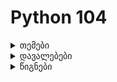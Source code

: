 # Python 104

<details>
    <summary>თემები</summary>
 
<details>
<summary>Workshop 4</summary>
    
---
    
**Iterables (list, tuple)**

- range function
- min, max
- list comprehension
- slicing
- tuple

**Control Flow**

- operators (==; !=; <; <=; >=; >)
- and, or, not operators
- if statements
- if else
- if chaining (if, elif, else)
- truthy and falsy values

</details>
<details>
<summary>Workshop 5</summary>

---

**While Loop**
- infinite loop
- break, continue, else
    
**Functions**
- function body
- calling functions
- parameters vs arguments
- passing by reference
- return values
- arbitrary / non arbitrary parameters
- default values
- type hinting | type annotation for functions
- unpack operator, args, kwargs
- how to accept only args | only kwargs | only ceratin number of args
- returning multiple values
</details>

<details>
<summary>Workshop 6</summary>

---

**Introduction to OOP**
* defining classes and creating instances
* writing metods
* dunder methods
* constructor / destructor

**Working with Files**
- opening and closing files
- reading / write / append content
- open modes (r, +, a, w, b)
- relative and absolute paths
- context manager (with statement)

</details>
<details>
<summary>Workshop 7</summary>

---

**dictionaries | map**
- dict
- accessing / updating / deleting / adding dict elements
- iterating throught dict (keys / values / items)
- methods (get, pop)

**lambda | anonymus | one line functions**
- syntax
- use cases
    
**wrappers | decorator functions**
- syntax
- use cases
</details>

<details>
<summary>Workshop 8</summary>

---

   
**Introduction to Advanced OOP Topics**
- static fields and methods
- inheritance | extending clases
- polymorphism
- method overloading
- multiple inheritance
- field visibility (public, private, protected)
- encapsulation


</details>
    
<details>
<summary>Workshop 9</summary>

---
    
**Python Packages**
- what is pip?
- what is virtualenv?

**Setting Up Development Environment**
- creating virutal environment *(using virtualenv)*
- activating virtual environment
- installing packages inside virtal environment
- freezing packages to requirements.txt


**Introduction To Web Development With Python/Django**
- How internet works? *(ip, domain, dns, hosting, HTTP)*
- setting up the project
- project structure
- MVT architecture
- creating first models, views, templates
    
</details>

<details>
<summary>Workshop 10</summary>

---
    
**Django Basics**
- Models
- Tempates
- Views
- Forms
- request methods (GET, POST)
- CRUD with function views
- Update function views to Class views
    
</details>

</details>
<details>
    <summary>დავალებები</summary>
    
- [Quiz 1](https://forms.gle/oVYFM3JCJ2PS5tqV8)
- [Quiz 2](https://forms.gle/Vzkf5cuRRa2bLYLm6)
- [Quiz 2.1](https://forms.gle/KKExAzqt3oyuV6Rj7)
    
</details>

<details>
  <summary>წიგნები</summary> 

**Python**
- [Python Crash Course](https://b-ok.asia/book/4995914/5d84d3)
- [Automate the Boring Stuff with Python](https://b-ok.asia/book/5342891/c5ae7c)

**Django**
- [Django for Beginners](https://b-ok.asia/book/11235649/1e051e)
    
**Algorithms**
- [The Algorithm Design Manual (Skiena)](https://b-ok.asia/book/18874390/49fa12)
- [Introduction to Algorithms, Third Edition (Cormen)](https://b-ok.asia/book/5789454/679d14)
</details>
